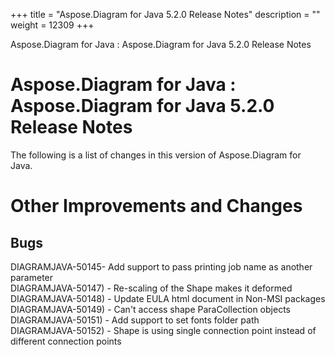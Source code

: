 +++
title = "Aspose.Diagram for Java 5.2.0 Release Notes" 
description = "" 
weight = 12309 
+++

Aspose.Diagram for Java : Aspose.Diagram for Java 5.2.0 Release Notes  

# Aspose.Diagram for Java : Aspose.Diagram for Java 5.2.0 Release Notes


The following is a list of changes in this version of Aspose.Diagram for Java.

# Other Improvements and Changes

## Bugs

DIAGRAMJAVA-50145- Add support to pass printing job name as another parameter  
DIAGRAMJAVA-50147) - Re-scaling of the Shape makes it deformed  
DIAGRAMJAVA-50148) - Update EULA html document in Non-MSI packages  
DIAGRAMJAVA-50149) - Can't access shape ParaCollection objects  
DIAGRAMJAVA-50151) - Add support to set fonts folder path  
DIAGRAMJAVA-50152) - Shape is using single connection point instead of different connection points

